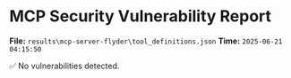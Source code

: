 # MCP Security Vulnerability Report
**File:** `results\mcp-server-flyder\tool_definitions.json`
**Time:** `2025-06-21 04:15:50`

✅ No vulnerabilities detected.